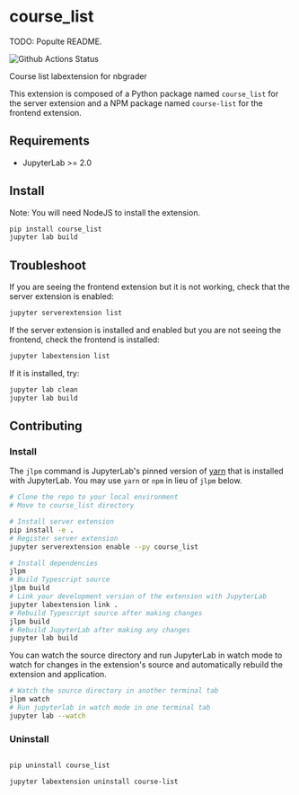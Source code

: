 # course_list

TODO: Populte README.

![Github Actions Status](https://github.com/lxylxy123456/nbgrader/workflows/Build/badge.svg)

Course list labextension for nbgrader


This extension is composed of a Python package named `course_list`
for the server extension and a NPM package named `course-list`
for the frontend extension.


## Requirements

* JupyterLab >= 2.0

## Install

Note: You will need NodeJS to install the extension.

```bash
pip install course_list
jupyter lab build
```

## Troubleshoot

If you are seeing the frontend extension but it is not working, check
that the server extension is enabled:

```bash
jupyter serverextension list
```

If the server extension is installed and enabled but you are not seeing
the frontend, check the frontend is installed:

```bash
jupyter labextension list
```

If it is installed, try:

```bash
jupyter lab clean
jupyter lab build
```

## Contributing

### Install

The `jlpm` command is JupyterLab's pinned version of
[yarn](https://yarnpkg.com/) that is installed with JupyterLab. You may use
`yarn` or `npm` in lieu of `jlpm` below.

```bash
# Clone the repo to your local environment
# Move to course_list directory

# Install server extension
pip install -e .
# Register server extension
jupyter serverextension enable --py course_list

# Install dependencies
jlpm
# Build Typescript source
jlpm build
# Link your development version of the extension with JupyterLab
jupyter labextension link .
# Rebuild Typescript source after making changes
jlpm build
# Rebuild JupyterLab after making any changes
jupyter lab build
```

You can watch the source directory and run JupyterLab in watch mode to watch for changes in the extension's source and automatically rebuild the extension and application.

```bash
# Watch the source directory in another terminal tab
jlpm watch
# Run jupyterlab in watch mode in one terminal tab
jupyter lab --watch
```

### Uninstall

```bash

pip uninstall course_list

jupyter labextension uninstall course-list
```
